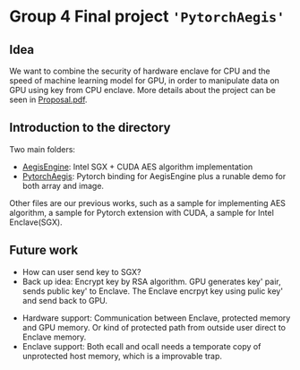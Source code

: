 # Group 4 Final project `'PytorchAegis'`

## Idea

We want to combine the security of hardware enclave for CPU and the speed of machine learning model for GPU, in order to manipulate data on GPU using key from CPU enclave. More details about the project can be seen in [Proposal.pdf](Proposal.pdf).

## Introduction to the directory

Two main folders:

* [AegisEngine](./AegisEngine/): Intel SGX + CUDA AES algorithm implementation
* [PytorchAegis](./PytorchAegis/): Pytorch binding for AegisEngine plus a runable demo for both array and image.

Other files are our previous works, such as a sample for implementing AES algorithm, a sample for Pytorch extension with CUDA, a sample for Intel Enclave(SGX).

## Future work

* How can user send key to SGX?
* Back up idea: Encrypt key by RSA algorithm. GPU generates key' pair, sends public key' to Enclave. The Enclave encrpyt key using pulic key' and send back to GPU.
<!-- * Another idea: We can implement RSA to avoid touching host memory with any true data in the whole process. GPU can generate a pair of keys. -->
* Hardware support: Communication between Enclave, protected memory and GPU memory. Or kind of protected path from outside user direct to Enclave memory.
* Enclave support: Both ecall and ocall needs a temporate copy of unprotected host memory, which is a improvable trap.




